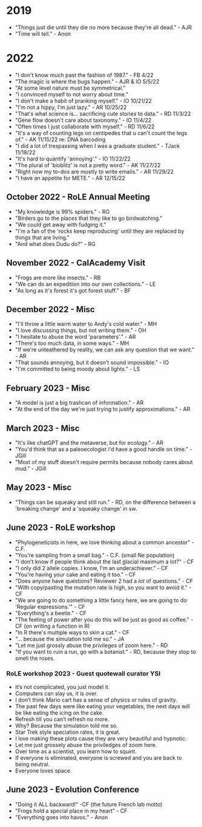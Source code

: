 # 2019
* "Things just die until they die no more because they're all dead." - AJR
* "Time will tell." - Anon

# 2022
* "I don't know much past the fashion of 1987." - FB 4/22
* "The magic is where the bugs happen." - AJR & IO 5/5/22
* "At some level nature must be symmetrical."
* "I convinced myself to not worry about time."
* "I don't make a habit of pranking myself." - IO 10/21/22
* "I'm not a hippy, I'm just lazy." - AR 10/25/22
* "That's what science is... sacrificing cute stories to data." - RD 11/3/22
* "Gene flow doesn't care about taxonomy." - IO 11/4/22
* "Often times I just collaborate with myself." - RD 11/6/22
* "It's a way of counting legs on centipedes that u can't count the legs of." - AK 11/15/22 re: DNA barcoding
* "I did a lot of trespassing when I was a graduate student." - TJack 11/18/22
* "It's hard to quantify 'annoying'." - IO 11/22/22
* "The plural of 'bioblitz' is not a pretty word." - AK 11/27/22
* "Right now my to-dos are mostly to write emails." - AR 11/29/22
* "I have an appetite for METE." - AR 12/15/22

## October 2022 - RoLE Annual Meeting
* "My knowledge is 99% spiders." - RG
* "Birders go to the places that they like to go birdwatching."
* "We could get away with fudging it."
* "I'm a fan of the 'rocks keep reproducing' until they are replaced by things that are living."
* "And what does Dudu do?" - RG

## November 2022 - CalAcademy Visit
* "Frogs are more like insects." - RB
* "We can do an expedition into our own collections." - LE
* "As long as it's forest it's got forest stuff." - BF

## December 2022 - Misc
* "I'll throw a little warm water to Andy's cold water." - MH
* "I love discussing things, but not writing them." - OH
* "I hesitate to abuse the word 'parameters'." - AR
* "There's too much data, in some ways." - MH
* "If we're unteathered by reality, we can ask any question that we want." - AR
* "That sounds annoying, but it doesn't sound impossible." - IO
* "I'm committed to being moody about lights." - LS

## February 2023 - Misc
* "A model is just a big trashcan of information." - AR
* "At the end of the day we're just trying to justify approximations." - AR

## March 2023 - Misc
* "It's like chatGPT and the metaverse, but for ecology." - AR
* "You'd think that as a paleoecologist i'd have a good handle on time." - JGill
* "Most of my stuff doesn't require permits because nobody cares about mud." - JGill

## May 2023 - Misc
* "Things can be squeaky and still run." - RD, on the difference between a 'breaking change' and a 'squeaky change' in sw.

## June 2023 - RoLE workshop
* "Phylogeneticists in here, we love thinking about a common ancestor" - C.F.
* "You're sampling from a small bag." - C.F. (small Ne population)
* "I don't know if people think about the last glacial maximum a lot?" - CF
* "I only did 2 allele copies. I know, I'm an underachiever." - CF
* "You're having your cake and eating it too." - CF
* "Does anyone have questions? Reviewer 2 had a _lot_ of questions." - CF
* "With copy/pasting the mutation rate is high, so you want to avoid it." - CF
* "We are going to do something a little fancy here, we are going to do 'Regular expressions.'" - CF
* "Everything's a beetle." - CF
* "The feeling of power after you do this will be just as good as coffee." - CF (on writing a function in R)
* "In R there's multiple ways to skin a cat." - CF
* "... because the simulation told me so." - JA
* "Let me just grossly abuse the privileges of zoom here." - RD
* "If you want to ruin a run, go with a botanist." - RD, because they stop to smell the roses.


### RoLE workshop 2023 - Guest quotewall curator YSI
* It’s not complicated, you just model it.
* Computers can slay us, it is over.
* I don’t think Mario cart has a sense of physics or rules of gravity.
* The past few days were like eating your vegetables, the next days will be like eating the icing on the cake.
* Refresh till you can’t refresh no more.
* Why? Because the simulation told me so.
* Star Trek style speciation rates, it is great.
* I love making these plots cause they are very beautiful and hypnotic.
* Let me just grossely abuse the priviledges of zoom here.
* Over time as a scientist, you learn how to squint.
* If everyone is eliminated, everyone is screwed and you are back to being neutral.
* Everyone loves space.

## June 2023 - Evolution Conference
* "Doing it ALL backward!" -CF (the future French lab motto)
* "Frogs hold a special place in my heart" - CF
* "Everything goes into havoc." - Anon
